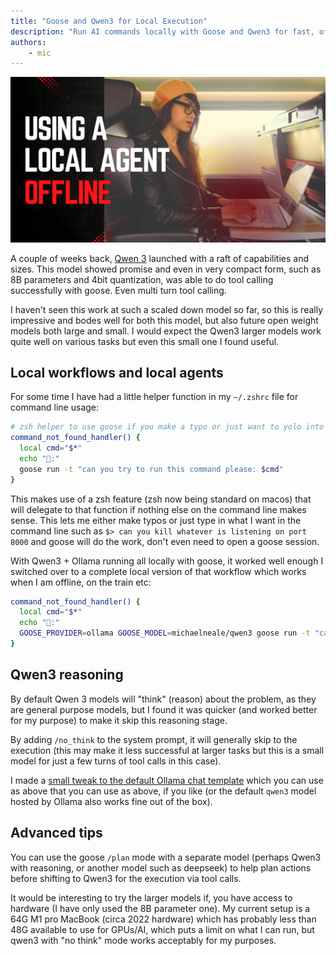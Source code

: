 ```yaml
---
title: "Goose and Qwen3 for Local Execution"
description: "Run AI commands locally with Goose and Qwen3 for fast, offline tool execution"
authors: 
    - mic
---
```


![local AI agent](goose-qwen-local.png)


A couple of weeks back, [Qwen 3](https://qwenlm.github.io/blog/qwen3/) launched with a raft of capabilities and sizes. This model showed promise and even in very compact form, such as 8B parameters and 4bit quantization, was able to do tool calling successfully with goose. Even multi turn tool calling. 

I haven't seen this work at such a scaled down model so far, so this is really impressive and bodes well for both this model, but also future open weight models both large and small.  I would expect the Qwen3 larger models work quite well on various tasks but even this small one I found useful.

<!-- truncate -->

## Local workflows and local agents

For some time I have had a little helper function in my `~/.zshrc` file for command line usage: 

```zsh
# zsh helper to use goose if you make a typo or just want to yolo into the shell
command_not_found_handler() {
  local cmd="$*"
  echo "🪿:"
  goose run -t "can you try to run this command please: $cmd"
}
```

This makes use of a zsh feature (zsh now being standard on macos) that will delegate to that function if nothing else on the command line makes sense. 
This lets me either make typos or just type in what I want in the command line such as `$> can you kill whatever is listening on port 8000` and goose will do the work, don't even need to open a goose session.

With Qwen3 + Ollama running all locally with goose, it worked well enough I switched over to a complete local version of that workflow which works when I am offline, on the train etc:

```zsh
command_not_found_handler() {
  local cmd="$*"
  echo "🪿:"
  GOOSE_PROVIDER=ollama GOOSE_MODEL=michaelneale/qwen3 goose run -t "can you try to run this command please: $cmd"
}
```



## Qwen3 reasoning


By default Qwen 3 models will "think" (reason) about the problem, as they are general purpose models, but I found it was quicker (and worked better for my purpose) to make it skip this reasoning stage.

By adding `/no_think` to the system prompt, it will generally skip to the execution (this may make it less successful at larger tasks but this is a small model for just a few turns of tool calls in this case). 

I made a [small tweak to the default Ollama chat template](https://ollama.com/michaelneale/qwen3) which you can use as above that you can use as above, if you like (or the default `qwen3` model hosted by Ollama also works fine out of the box).

## Advanced tips

You can use the goose `/plan` mode with a separate model (perhaps Qwen3 with reasoning, or another model such as deepseek) to help plan actions before shifting to Qwen3 for the execution via tool calls. 

It would be interesting to try the larger models if, you have access to hardware (I have only used the 8B parameter one). My current setup is a 64G M1 pro MacBook (circa 2022 hardware) which has probably less than 48G available to use for GPUs/AI, which puts a limit on what I can run, but qwen3 with "no think" mode works acceptably for my purposes.

<head>
  <meta property="og:title" content="Goose and Qwen3 for Local Execution" />
  <meta property="og:type" content="article" />
  <meta property="og:url" content="https://block.github.io/goose/blog/2025/05/12/local-goose-qwen3" />
  <meta property="og:description" content="Run AI commands locally with Goose and Qwen3 for fast, offline tool execution" />
  <meta property="og:image" content="http://block.github.io/goose/assets/images/goose-qwen-local-62d07cd240ff65cb99a6ef41a2c851a5.png" />

  <meta name="twitter:card" content="summary_large_image" />
  <meta property="twitter:domain" content="block.github.io/goose" />
  <meta name="twitter:title" content="Goose and Qwen3 for Local Execution" />
  <meta name="twitter:description" content="Run AI commands locally with Goose and Qwen3 for fast, offline tool execution" />
  <meta name="twitter:image" content="http://block.github.io/goose/assets/images/goose-qwen-local-62d07cd240ff65cb99a6ef41a2c851a5.png" />
</head>

